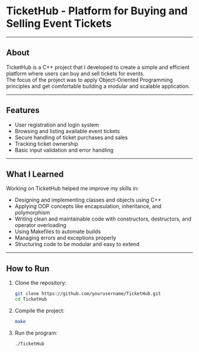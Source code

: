 # TicketHub - Platform for Buying and Selling Event Tickets

---

## About

TicketHub is a C++ project that I developed to create a simple and efficient platform where users can buy and sell tickets for events.  
The focus of the project was to apply Object-Oriented Programming principles and get comfortable building a modular and scalable application.

---

## Features

- User registration and login system  
- Browsing and listing available event tickets  
- Secure handling of ticket purchases and sales  
- Tracking ticket ownership  
- Basic input validation and error handling  

---

## What I Learned

Working on TicketHub helped me improve my skills in:

- Designing and implementing classes and objects using C++  
- Applying OOP concepts like encapsulation, inheritance, and polymorphism  
- Writing clean and maintainable code with constructors, destructors, and operator overloading  
- Using Makefiles to automate builds  
- Managing errors and exceptions properly  
- Structuring code to be modular and easy to extend  

---

## How to Run

1. Clone the repository:  
   ```bash
   git clone https://github.com/yourusername/TicketHub.git
   cd TicketHub
2. Compile the project:
   ```bash
   make
4. Run the program:
   ```bash
   ./TicketHub
